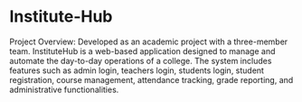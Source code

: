 # Institute-Hub 
Project Overview: Developed as an academic project with a three-member team. InstituteHub is a web-based application designed to manage and automate the day-to-day operations of a college. The system includes features such as admin login, teachers login, students login, student registration, course management, attendance tracking, grade reporting, and administrative functionalities.
